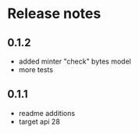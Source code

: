 # Release notes

## 0.1.2
 - added minter "check" bytes model
 - more tests

## 0.1.1
 - readme additions
 - target api 28